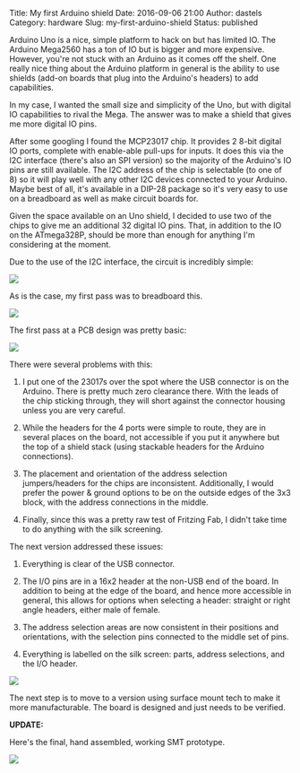 Title: My first Arduino shield
Date: 2016-09-06 21:00
Author: dastels
Category: hardware
Slug: my-first-arduino-shield
Status: published

Arduino Uno is a nice, simple platform to hack on but has limited IO.
The Arduino Mega2560 has a ton of IO but is bigger and more expensive.
However, you're not stuck with an Arduino as it comes off the shelf. One
really nice thing about the Arduino platform in general is the ability
to use shields (add-on boards that plug into the Arduino's headers) to
add capabilities.

In my case, I wanted the small size and simplicity of the Uno, but with
digital IO capabilities to rival the Mega. The answer was to make a
shield that gives me more digital IO pins.

After some googling I found the MCP23017 chip. It provides 2 8-bit
digital IO ports, complete with enable-able pull-ups for inputs. It does
this via the I2C interface (there's also an SPI version) so the majority
of the Arduino's IO pins are still available. The I2C address of the
chip is selectable (to one of 8) so it will play well with any other I2C
devices connected to your Arduino. Maybe best of all, it's available in
a DIP-28 package so it's very easy to use on a breadboard as well as
make circuit boards for.

Given the space available on an Uno shield, I decided to use two of the
chips to give me an additional 32 digital IO pins. That, in addition to
the IO on the ATmega328P, should be more than enough for anything I'm
considering at the moment.

Due to the use of the I2C interface, the circuit is incredibly simple:

![](https://daveastels.files.wordpress.com/2017/07/port-expander_copy_fzz_-_fritzing_-__schematic_view_.png)

As is the case, my first pass was to breadboard this.

![](https://daveastels.files.wordpress.com/2017/07/port_expander_breadboard.jpg)

The first pass at a PCB design was pretty basic:

![](https://daveastels.files.wordpress.com/2017/07/port_expander_pcb_v1.jpg)

There were several problems with this:

1.  I put one of the 23017s over the spot where the USB connector is on
    the Arduino. There is pretty much zero clearance there. With the
    leads of the chip sticking through, they will short against the
    connector housing unless you are very careful.
    </p>
2.  While the headers for the 4 ports were simple to route, they are in
    several places on the board, not accessible if you put it anywhere
    but the top of a shield stack (using stackable headers for the
    Arduino connections).

3.  The placement and orientation of the address selection
    jumpers/headers for the chips are inconsistent. Additionally, I
    would prefer the power & ground options to be on the outside edges
    of the 3x3 block, with the address connections in the middle.

4.  Finally, since this was a pretty raw test of Fritzing Fab, I didn't
    take time to do anything with the silk screening.

The next version addressed these issues:

1.  Everything is clear of the USB connector.
    </p>
2.  The I/O pins are in a 16x2 header at the non-USB end of the board.
    In addition to being at the edge of the board, and hence more
    accessible in general, this allows for options when selecting a
    header: straight or right angle headers, either male of female.

3.  The address selection areas are now consistent in their positions
    and orientations, with the selection pins connected to the middle
    set of pins.

4.  Everything is labelled on the silk screen: parts, address
    selections, and the I/O header.

![](https://daveastels.files.wordpress.com/2017/07/port_expander_pcb_v2.jpg)

The next step is to move to a version using surface mount tech to make
it more manufacturable. The board is designed and just needs to be
verified.

**UPDATE:**

Here's the final, hand assembled, working SMT prototype.

![](https://daveastels.files.wordpress.com/2017/07/port_expander_pcb_v3.jpg)
